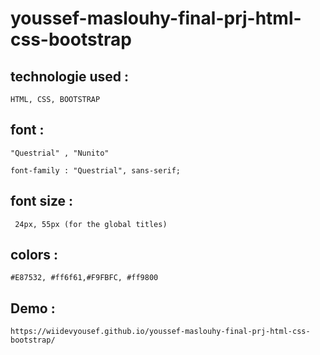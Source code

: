 # youssef-maslouhy-final-prj-html-css-bootstrap

## technologie used : 

    HTML, CSS, BOOTSTRAP

## font  : 


    "Questrial" , "Nunito"

    font-family : "Questrial", sans-serif;

## font size  : 

     24px, 55px (for the global titles)


## colors :
 
    #E87532, #ff6f61,#F9FBFC, #ff9800
    

## Demo :

    https://wiidevyousef.github.io/youssef-maslouhy-final-prj-html-css-bootstrap/

